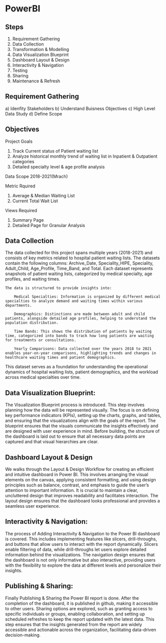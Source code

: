 # PowerBI
## Steps
1) Requirement Gathering
2) Data Collection
3) Transformation & Modelling
4) Data Visualization Blueprint
5) Dashboard Layout & Design
6) Interactivity & Navigation
7) Testing
8) Sharing
9) Maintenance & Refresh


## Requirement Gathering
  a) Idenfity Stakeholders
  b) Understand Buisness Objectives
  c) High Level Data Study
  d) Define Scope

## Objectives
Project Goals
1) Track Current status of Patient waiting list
2) Analyze historical monthly trend of waiting list in Inpatient & Outpatient categories
3) Detailed specialty level & age profile analysis

Data Scope
2018-2021(Mrach)

Metric Rquired
1) Average & Median Waiting List
2) Current Total Wait List

Views Required
1) Summary Page
2) Detailed Page for Granular Analysis

## Data Collection
The data collected for this project spans multiple years (2018-2021) and consists of key metrics related to hospital patient waiting lists. The datasets contain the following columns: Archive_Date, Speciality_HIPE, Speciality, Adult_Child, Age_Profile, Time_Band, and Total. Each dataset represents snapshots of patient waiting lists, categorized by medical specialty, age profiles, and waiting times.

    The data is structured to provide insights into:

        Medical Specialties: Information is organized by different medical specialties to analyze demand and waiting times within various departments.

        Demographics: Distinctions are made between adult and child patients, alongside detailed age profiles, helping to understand the population distribution.

        Time Bands: This shows the distribution of patients by waiting time, categorized into bands to track how long patients are waiting for treatments or consultations.

        Yearly Comparisons: Data collected over the years 2018 to 2021 enables year-on-year comparisons, highlighting trends and changes in healthcare waiting times and patient demographics.
This dataset serves as a foundation for understanding the operational dynamics of hospital waiting lists, patient demographics, and the workload across medical specialties over time.

## Data Visualization Blueprint:
The Visualization Blueprint process is introduced. This step involves planning how the data will be represented visually. The focus is on defining key performance indicators (KPIs), setting up the charts, graphs, and tables, and ensuring that the visualizations align with the goals of the report. The blueprint ensures that the visuals communicate the insights effectively and are designed with user experience in mind. Before building, the structure of the dashboard is laid out to ensure that all necessary data points are captured and that visual hierarchies are clear.

## Dashboard Layout & Design
We walks through the Layout & Design Workflow for creating an efficient and intuitive dashboard in Power BI. This involves arranging the visual elements on the canvas, applying consistent formatting, and using design principles such as balance, contrast, and emphasis to guide the user’s attention to important information. It is crucial to maintain a clear, uncluttered design that improves readability and facilitates interaction. The layout design ensures that the dashboard looks professional and provides a seamless user experience.

## Interactivity & Navigation:
The process of Adding Interactivity & Navigation to the Power BI dashboard is covered. This includes implementing features like slicers, drill-throughs, and buttons that allow users to interact with the report dynamically. Slicers enable filtering of data, while drill-throughs let users explore detailed information behind the visualizations. The navigation design ensures that the dashboard is not only informative but also interactive, providing users with the flexibility to explore the data at different levels and personalize their insights.

## Publishing & Sharing:
Finally Publishing & Sharing the Power BI report is done. After the completion of the dashboard, it is published in github, making it accessible to other users. Sharing options are explored, such as granting access to specific individuals or groups, enabling collaboration, and setting up scheduled refreshes to keep the report updated with the latest data. This step ensures that the insights generated from the report are widely accessible and actionable across the organization, facilitating data-driven decision-making.
